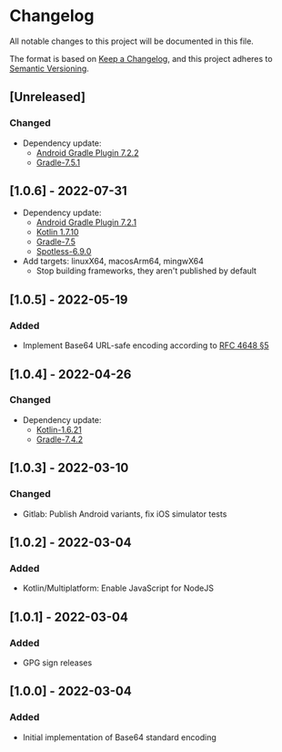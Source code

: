 # Changelog
All notable changes to this project will be documented in this file.

The format is based on [Keep a Changelog](https://keepachangelog.com/en/1.0.0/),
and this project adheres to [Semantic Versioning](https://semver.org/spec/v2.0.0.html).

## [Unreleased]
### Changed
- Dependency update:
  - [Android Gradle Plugin 7.2.2](https://developer.android.com/studio/releases/gradle-plugin#7-2-0)
  - [Gradle-7.5.1](https://docs.gradle.org/7.5.1/release-notes.html)

## [1.0.6] - 2022-07-31
- Dependency update:
  - [Android Gradle Plugin 7.2.1](https://developer.android.com/studio/releases/gradle-plugin#7-2-0)
  - [Kotlin 1.7.10](https://github.com/JetBrains/kotlin/releases/tag/v1.7.10)
  - [Gradle-7.5](https://docs.gradle.org/7.5/release-notes.html)
  - [Spotless-6.9.0](https://github.com/diffplug/spotless/blob/main/plugin-gradle/CHANGES.md#690---2022-07-28)
- Add targets: linuxX64, macosArm64, mingwX64
  - Stop building frameworks, they aren't published by default

## [1.0.5] - 2022-05-19
### Added
- Implement Base64 URL-safe encoding according to [RFC 4648 §5](https://datatracker.ietf.org/doc/html/rfc4648#section-5)

## [1.0.4] - 2022-04-26
### Changed
- Dependency update:
  - [Kotlin-1.6.21](https://github.com/JetBrains/kotlin/releases/tag/v1.6.21)
  - [Gradle-7.4.2](https://docs.gradle.org/7.4.2/release-notes.html)

## [1.0.3] - 2022-03-10
### Changed
- Gitlab: Publish Android variants, fix iOS simulator tests

## [1.0.2] - 2022-03-04
### Added
- Kotlin/Multiplatform: Enable JavaScript for NodeJS

## [1.0.1] - 2022-03-04
### Added
- GPG sign releases

## [1.0.0] - 2022-03-04
### Added
- Initial implementation of Base64 standard encoding
